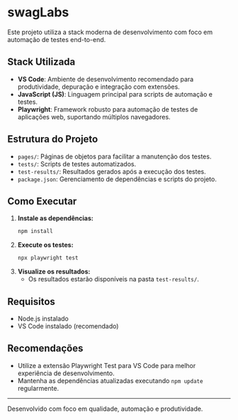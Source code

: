 # swagLabs

Este projeto utiliza a stack moderna de desenvolvimento com foco em automação de testes end-to-end.

## Stack Utilizada

- **VS Code**: Ambiente de desenvolvimento recomendado para produtividade, depuração e integração com extensões.
- **JavaScript (JS)**: Linguagem principal para scripts de automação e testes.
- **Playwright**: Framework robusto para automação de testes de aplicações web, suportando múltiplos navegadores.

## Estrutura do Projeto

- `pages/`: Páginas de objetos para facilitar a manutenção dos testes.
- `tests/`: Scripts de testes automatizados.
- `test-results/`: Resultados gerados após a execução dos testes.
- `package.json`: Gerenciamento de dependências e scripts do projeto.

## Como Executar

1. **Instale as dependências:**
   ```sh
   npm install
   ```
2. **Execute os testes:**
   ```sh
   npx playwright test
   ```
3. **Visualize os resultados:**
   - Os resultados estarão disponíveis na pasta `test-results/`.

## Requisitos

- Node.js instalado
- VS Code instalado (recomendado)

## Recomendações

- Utilize a extensão Playwright Test para VS Code para melhor experiência de desenvolvimento.
- Mantenha as dependências atualizadas executando `npm update` regularmente.

---

Desenvolvido com foco em qualidade, automação e produtividade.